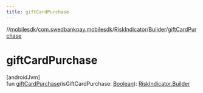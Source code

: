 ```yaml
---
title: giftCardPurchase
---
```

//[mobilesdk](../../../../index.html)/[com.swedbankpay.mobilesdk](../../index.html)/[RiskIndicator](../index.html)/[Builder](index.html)/[giftCardPurchase](gift-card-purchase.html)



# giftCardPurchase



[androidJvm]\
fun [giftCardPurchase](gift-card-purchase.html)(isGiftCardPurchase: [Boolean](https://kotlinlang.org/api/latest/jvm/stdlib/kotlin/-boolean/index.html)): [RiskIndicator.Builder](index.html)




